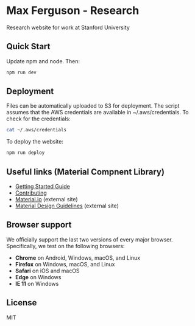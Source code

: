 # Max Ferguson - Research

Research website for work at Stanford University

## Quick Start
Update npm and node. Then:
```sh
npm run dev
```

## Deployment
Files can be automatically uploaded to S3 for deployment.
The script assumes that the AWS credentials are available in ~/.aws/credentials. To check for the credentials:
```sh
cat ~/.aws/credentials
```

To deploy the website:
```sh
npm run deploy
```

## Useful links (Material Compnent Library)

- [Getting Started Guide](docs/getting-started.md)
- [Contributing](CONTRIBUTING.md)
- [Material.io](https://www.material.io) (external site)
- [Material Design Guidelines](https://material.io/guidelines) (external site)

## Browser support

We officially support the last two versions of every major browser. Specifically, we test on the following browsers:

- **Chrome** on Android, Windows, macOS, and Linux
- **Firefox** on Windows, macOS, and Linux
- **Safari** on iOS and macOS
- **Edge** on Windows
- **IE 11** on Windows

## License

MIT